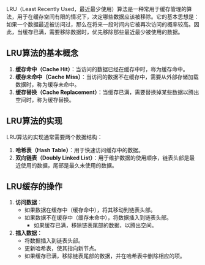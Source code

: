 LRU（Least Recently Used，最近最少使用）算法是一种常用于缓存管理的算法，用于在缓存空间有限的情况下，决定哪些数据应该被移除。它的基本思想是：如果一个数据最近被访问过，那么在将来一段时间内它被再次访问的概率较高。因此，当缓存已满，需要移除数据时，优先移除那些最近最少被使用的数据。

## LRU算法的基本概念

1. **缓存命中（Cache Hit）**：当访问的数据已经在缓存中时，称为缓存命中。
2. **缓存未命中（Cache Miss）**：当访问的数据不在缓存中，需要从外部存储加载数据时，称为缓存未命中。
3. **缓存替换（Cache Replacement）**：当缓存已满，需要替换掉某些数据以腾出空间时，称为缓存替换。

## LRU算法的实现

LRU算法的实现通常需要两个数据结构：

1. **哈希表（Hash Table）**：用于快速访问缓存中的数据。
2. **双向链表（Doubly Linked List）**：用于维护数据的使用顺序，链表头部是最近使用的数据，尾部是最久未使用的数据。

## LRU缓存的操作

1. **访问数据**：
   - 如果数据在缓存中（缓存命中），将其移动到链表头部。
   - 如果数据不在缓存中（缓存未命中），将数据插入到链表头部。
     - 如果缓存已满，移除链表尾部的数据，以腾出空间。
2. **插入数据**：
   - 将数据插入到链表头部。
   - 更新哈希表，使其指向新节点。
   - 如果缓存已满，移除链表尾部的数据，并在哈希表中删除相应的项。